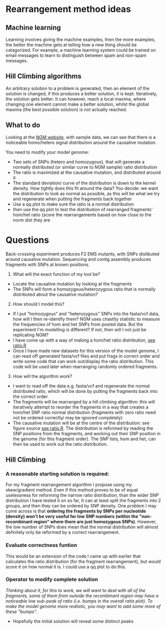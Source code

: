 Rearrangement method ideas
========================================================

Machine learning
-----

Learning involves giving the machine examples, then the more examples, the better the machine gets at telling how a new thing should be catagorized. For example, a machine learning system could be trained on email messages to learn to distinguish between spam and non-spam messages.

Hill Climbing algorithms
------

An arbitrary solution to a problem is generated, then an element of the solution is changed, if this produces a better solution, it is kept. Iteratively, the solution gets better. It can however, reach a local maxima, where changing one element cannot make a better solution, whilst the global maxima (the best possible solution) is not actually reached.

What to do
--------

Looking at the [NGM website](http://bar.utoronto.ca/ngm/cgi-bin/emap.cgi), with sample data, we can see that there is a noticeable homo/hetero signal distribution around the causative mutation.

You need to modify your model genome:

- Two sets of SNPs (hetero and homozygous), that will generate a normally distributed (or similar curve to NGM sample) ratio distribution
- The ratio is maximized at the causative mutation, and distributed around it
- The standard deviation/ curve of the distribution is down to the kernel density. How tightly does this fit around the data? You decide: we want the distribution to look as normal as possible, as this will be what we try and regenerate when putting the fragments back together
- Use a qq plot to make sure the ratio is a normal distribution
- then use the qq plot to test the distribution of rearranged fragments' hom/het ratio (score the rearrangements based on how close to the norm dist they are

Questions
========================================================

Back-crossing experiment produces F2 EMS mutants, with SNPs distibuted around causative mutation.
Sequencing and contig assembly produces fragments with SNPs at known positions.

1. What will the exact function of my tool be?
 - Locate the causative mutation by looking at the fragments
 - The SNPs will form a homozygous/heterozygous ratio that is normally distributed about the causative mutation?

2. How should I model this? 
 - If I put "homozygous" and "heterozygous" SNPs into the fasta/vcf data, how will I then re-identify them? NGM uses chastity statistic to measure the frequencies of hom and het SNPs from pooled data. But the experiment I'm modelling is different? If not, then will I not just be replicating NGM?
 - I have come up with a way of making a hom/het ratio distribution, [see ratio.R](https://github.com/edwardchalstrey1/fragmented_genome_with_snps/blob/ratio/ratio.R)
 - Once I have made new datasets for this version of the model genome, I can read off generated fasta/vcf files and put frags in correct order and write some code that can work out/display the ratio distribution. This code will be used later when rearranging randomly ordered fragments.

3. How will the algorithm work?
 - I want to read off the data e.g. fasta/vcf and regenerate the normal distributed ratio, which will be done by putting the fragments back into the correct order
 - The fragments will be rearranged by a hill climbing algorithm: this will iteratively attempt to reorder the fragments in a way that creates a hom/het SNP ratio normal distribution (fragments with zero ratio need not be ordered correctly/ may be ignored completely)
 - The causative mutation will be at the centre of the distribution: see figure source [see ratio.R](https://github.com/edwardchalstrey1/fragmented_genome_with_snps/blob/ratio/ratio.R). The distribution is reformed by reading the SNP positions from the fragments, and working out their SNP position in the genome (for this fragment order). The SNP lists, hom and het, can then be used to work out the ratio distribution.


Hill Climbing
---------

### A reasonable starting solution is required:
For my fragment rearrangement algorithm I propose using my skew/gradient method. Even if this method proves to be of equal uselessness for reforming the narrow ratio distribution, than the wider SNP distribution I have tested it on so far, It can at least split the fragments into 2 groups, and then they can be ordered by SNP density. One problem I may come across is that **ordering the fragments by SNPs per nucleotide (density) won't be very useful for low SNP numbers (within the "non-recombinant region" where there are just homozygous SNPs)**. However, the low number of SNPs does mean that the normal distribution will almost definitely only be reformed by a correct rearrangement.

### Evaluate correctness funtion
This would be an extension of the code I came up with earlier that calculates the ratio distribution (for the fragment rearrangement), but would score it on how normal it is. I could use a qq plot to do this.

### Operator to modify complete solution
*Thinking about it, for this to work, we will want to deal with all of the fragments, some of them from outside the recombinant region may have a noticeable low sub-peak of ratio (i.e. bumps in the overall ratio plot). To make the model genome more realistic, you may want to add some more of these "bumps".*

- Hopefully the initial solution will reveal some distinct peaks

